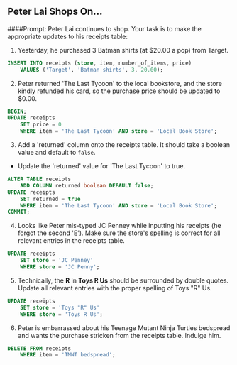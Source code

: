 ## Peter Lai Shops On...

####Prompt:
Peter Lai continues to shop. Your task is to make the appropriate updates to his receipts table:

1. Yesterday, he purchased 3 Batman shirts (at $20.00 a pop) from Target.
```sql
INSERT INTO receipts (store, item, number_of_items, price)
    VALUES ('Target', 'Batman shirts', 3, 20.00);
```

2. Peter returned 'The Last Tycoon' to the local bookstore, and the store kindly refunded his card, so the purchase price should be updated to $0.00.
```sql
BEGIN;
UPDATE receipts
    SET price = 0
    WHERE item = 'The Last Tycoon' AND store = 'Local Book Store';
```

3. Add a 'returned' column onto the receipts table. It should take a boolean value and default to `false`.
  - Update the 'returned' value for 'The Last Tycoon' to true.
```sql
ALTER TABLE receipts
    ADD COLUMN returned boolean DEFAULT false;
UPDATE receipts
    SET returned = true
    WHERE item = 'The Last Tycoon' AND store = 'Local Book Store';
COMMIT;
```

4. Looks like Peter mis-typed JC Penney while inputting his receipts (he forgot the second 'E'). Make sure the store's spelling is correct for all relevant entries in the receipts table.
```sql
UPDATE receipts
    SET store = 'JC Penney'
    WHERE store = 'JC Penny';
```

5. Technically, the __R__ in __Toys R Us__ should be surrounded by double quotes. Update all relevant entries with the proper spelling of Toys "R" Us.
```sql
UPDATE receipts
    SET store = 'Toys "R" Us'
    WHERE store = 'Toys R Us';
```

6. Peter is embarrassed about his Teenage Mutant Ninja Turtles bedspread and wants the purchase stricken from the receipts table. Indulge him.
```sql
DELETE FROM receipts
    WHERE item = 'TMNT bedspread';
```






